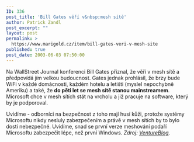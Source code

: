 ```yaml
---
ID: 336
post_title: 'Bill Gates věří v&nbsp;mesh sítě'
author: Patrick Zandl
post_excerpt: ""
layout: post
permalink: >
  https://www.marigold.cz/item/bill-gates-veri-v-mesh-site
published: true
post_date: 2003-06-03 07:50:00
---
```

<P>Na WallStreet Journal konferenci Bill Gates přiznal, že věří v mesh sítě a předpovídá jím velkou budoucnost. Gates jednak prohlásil, že brzy bude WiFi v každé domácnosti, každém hotelu a letišti (myslel nepochybně Ameriku) a také, že <STRONG>do pěti let se mesh sítě stanou mainstreamem</STRONG>. Microsoft chce v mesh sítích stát na vrcholu a již pracuje na software, který by je podporoval. </P>
<P>Uvidíme - odborníci na bezpečnost z toho mají husí kůži, protože systémy Microsoftu nikdy nesluly zabezpečením a právě v mesh sítích by to bylo dosti nebezpečné. Uvidíme, snad se první verze meshování podaří Microsoftu zabezpečit lépe, než první Windows. <EM>Zdroj: </EM><A href="http://www.ventureblog.com/articles/indiv/2003/000114.html" target=_blank><EM>VentureBlog</EM></A><EM>.</EM></P>